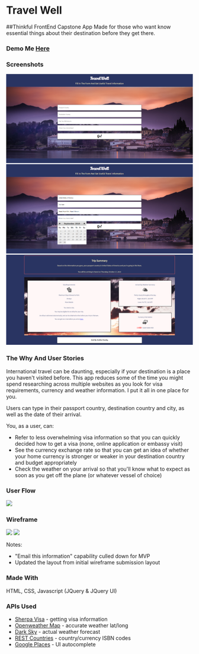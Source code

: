 # Travel Well
##Thinkful FrontEnd Capstone App
Made for those who want know essential things about their destination before they get there.

### Demo Me [Here](https://josno.github.io/api-hack-travel-well/)

### Screenshots
<img src="https://raw.githubusercontent.com/josno/api-hack-travel-well/master/Screenshots/TravelWell_home.PNG">

<img src="https://raw.githubusercontent.com/josno/api-hack-travel-well/master/Screenshots/TravelWell_interaction.PNG">

<img src="https://raw.githubusercontent.com/josno/api-hack-travel-well/master/Screenshots/TravelWell_results.PNG">

### The Why And User Stories
International travel can be daunting, especially if your destination is a place you haven't visited before. This app reduces some of the time you might spend researching across multiple websites as you look for visa requirements, currency and weather information. I put it all in one place for you.

Users can type in their passport country, destination country and city, as well as the date of their arrival.

You, as a user, can:
* Refer to less overwhelming visa information so that you can quickly decided how to get a visa (none, online application or embassy visit)
* See the currency exchange rate so that you can get an idea of whether your home currency is stronger or weaker in your destination country and budget appropriately
* Check the weather on your arrival so that you'll know what to expect as soon as you get off the plane (or whatever vessel of choice)

### User Flow
<img src="https://user-images.githubusercontent.com/37735063/60183056-0b21a400-9815-11e9-8313-b8d919a61ba0.JPG">

### Wireframe
<img src="https://user-images.githubusercontent.com/37735063/60183113-24c2eb80-9815-11e9-9611-9278b0778d50.JPG">

<img src="https://user-images.githubusercontent.com/37735063/60183129-2b516300-9815-11e9-8f93-200cf65981ad.JPG">

Notes:
* "Email this information" capability culled down for MVP
* Updated the layout from initial wireframe submission layout

### Made With
HTML, CSS, Javascript (JQuery & JQuery UI)

### APIs Used

* [Sherpa Visa](https://www.joinsherpa.com/api/request-access/) - getting visa information
* [Openweather Map](https://openweathermap.org/api) - accurate weather lat/long
* [Dark Sky](https://darksky.net/dev/docs) - actual weather forecast
* [REST Countries](https://restcountries.eu/) - country/currency ISBN codes
* [Google Places](https://developers.google.com/places/web-service/intro) - UI autocomplete
